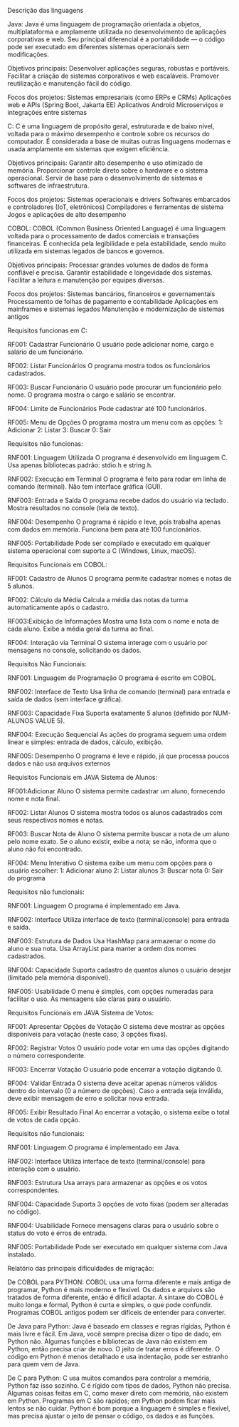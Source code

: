 Descrição das linguagens

Java:
Java é uma linguagem de programação orientada a objetos, multiplataforma e amplamente utilizada no desenvolvimento de aplicações corporativas e web. Seu principal diferencial é a portabilidade — o código pode ser executado em diferentes sistemas operacionais sem modificações.

Objetivos principais:
Desenvolver aplicações seguras, robustas e portáveis.
Facilitar a criação de sistemas corporativos e web escaláveis.
Promover reutilização e manutenção fácil do código.

Focos dos projetos:
Sistemas empresariais (como ERPs e CRMs)
Aplicações web e APIs (Spring Boot, Jakarta EE)
Aplicativos Android
Microserviços e integrações entre sistemas

C:
C é uma linguagem de propósito geral, estruturada e de baixo nível, voltada para o máximo desempenho e controle sobre os recursos do computador. É considerada a base de muitas outras linguagens modernas e usada amplamente em sistemas que exigem eficiência.

Objetivos principais:
Garantir alto desempenho e uso otimizado de memória.
Proporcionar controle direto sobre o hardware e o sistema operacional.
Servir de base para o desenvolvimento de sistemas e softwares de infraestrutura.

Focos dos projetos:
Sistemas operacionais e drivers
Softwares embarcados e controladores (IoT, eletrônicos)
Compiladores e ferramentas de sistema
Jogos e aplicações de alto desempenho

COBOL:
COBOL (Common Business Oriented Language) é uma linguagem voltada para o processamento de dados comerciais e transações financeiras. É conhecida pela legibilidade e pela estabilidade, sendo muito utilizada em sistemas legados de bancos e governos.

Objetivos principais:
Processar grandes volumes de dados de forma confiável e precisa.
Garantir estabilidade e longevidade dos sistemas.
Facilitar a leitura e manutenção por equipes diversas.

Focos dos projetos:
Sistemas bancários, financeiros e governamentais
Processamento de folhas de pagamento e contabilidade
Aplicações em mainframes e sistemas legados
Manutenção e modernização de sistemas antigos

Requisitos funcionas em C:

RF001: Cadastrar Funcionário
O usuário pode adicionar nome, cargo e salário de um funcionário.

RF002: Listar Funcionários
O programa mostra todos os funcionários cadastrados.

RF003: Buscar Funcionário
O usuário pode procurar um funcionário pelo nome.
O programa mostra o cargo e salário se encontrar.

RF004: Limite de Funcionários
Pode cadastrar até 100 funcionários.

RF005: Menu de Opções
O programa mostra um menu com as opções:
1: Adicionar
2: Listar
3: Buscar
0: Sair

Requisitos não funcionas:

RNF001: Linguagem Utilizada
O programa é desenvolvido em linguagem C.
Usa apenas bibliotecas padrão: stdio.h e string.h.

RNF002: Execução em Terminal
O programa é feito para rodar em linha de comando (terminal).
Não tem interface gráfica (GUI).

RNF003: Entrada e Saída
O programa recebe dados do usuário via teclado.
Mostra resultados no console (tela de texto).

RNF004: Desempenho
O programa é rápido e leve, pois trabalha apenas com dados em memória.
Funciona bem para até 100 funcionários.

RNF005: Portabilidade
Pode ser compilado e executado em qualquer sistema operacional com
suporte a C (Windows, Linux, macOS).

Requisitos Funcionais em COBOL:

RF001: Cadastro de Alunos
O programa permite cadastrar nomes e notas de 5 alunos.

RF002: Cálculo da Média
Calcula a média das notas da turma automaticamente após o cadastro.

RF003:Exibição de Informações
Mostra uma lista com o nome e nota de cada aluno.
Exibe a média geral da turma ao final.

RF004: Interação via Terminal
O sistema interage com o usuário por mensagens no console, solicitando os
dados.

Requisitos Não Funcionais:

RNF001: Linguagem de Programação
O programa é escrito em COBOL.

RNF002: Interface de Texto
Usa linha de comando (terminal) para entrada e saída de dados (sem
interface gráfica).

RNF003: Capacidade Fixa
Suporta exatamente 5 alunos (definido por NUM-ALUNOS VALUE 5).

RNF004: Execução Sequencial
As ações do programa seguem uma ordem linear e simples: entrada de
dados, cálculo, exibição.

RNF005: Desempenho
O programa é leve e rápido, já que processa poucos dados e não usa
arquivos externos

Requisitos Funcionais em JAVA Sistema de Alunos:

RF001:Adicionar Aluno
O sistema permite cadastrar um aluno, fornecendo nome e nota final.

RF002: Listar Alunos
O sistema mostra todos os alunos cadastrados com seus respectivos nomes
e notas.

RF003: Buscar Nota de Aluno
O sistema permite buscar a nota de um aluno pelo nome exato.
Se o aluno existir, exibe a nota; se não, informa que o aluno não foi
encontrado.

RF004: Menu Interativo
O sistema exibe um menu com opções para o usuário escolher:
1: Adicionar aluno
2: Listar alunos
3: Buscar nota
0: Sair do programa

Requisitos não funcionais:

RNF001: Linguagem
O programa é implementado em Java.

RNF002: Interface
Utiliza interface de texto (terminal/console) para entrada e saída.

RNF003: Estrutura de Dados
Usa HashMap para armazenar o nome do aluno e sua nota.
Usa ArrayList para manter a ordem dos nomes cadastrados.

RNF004: Capacidade
Suporta cadastro de quantos alunos o usuário desejar (limitado pela memória
disponível).

RNF005: Usabilidade
O menu é simples, com opções numeradas para facilitar o uso.
As mensagens são claras para o usuário.

Requisitos Funcionais em JAVA Sistema de Votos:

RF001: Apresentar Opções de Votação
O sistema deve mostrar as opções disponíveis para votação (neste caso, 3
opções fixas).

RF002: Registrar Votos
O usuário pode votar em uma das opções digitando o número
correspondente.

RF003: Encerrar Votação
O usuário pode encerrar a votação digitando 0.

RF004: Validar Entrada
O sistema deve aceitar apenas números válidos dentro do intervalo (0 a
número de opções).
Caso a entrada seja inválida, deve exibir mensagem de erro e solicitar nova
entrada.

RF005: Exibir Resultado Final
Ao encerrar a votação, o sistema exibe o total de votos de cada opção.

Requisitos não funcionais:

RNF001: Linguagem
O programa é implementado em Java.

RNF002: Interface
Utiliza interface de texto (terminal/console) para interação com o usuário.

RNF003: Estrutura
Usa arrays para armazenar as opções e os votos correspondentes.

RNF004: Capacidade
Suporta 3 opções de voto fixas (podem ser alteradas no código).

RNF004: Usabilidade
Fornece mensagens claras para o usuário sobre o status do voto e erros de
entrada.

RNF005: Portabilidade
Pode ser executado em qualquer sistema com Java instalado.

Relatório das principais dificuldades de migração:

De COBOL para PYTHON:
COBOL usa uma forma diferente e mais antiga de programar, Python é mais
moderno e flexível. Os dados e arquivos são tratados de forma diferente,
então é difícil adaptar.
A sintaxe do COBOL é muito longa e formal, Python é curta e simples, o que
pode confundir. Programas COBOL antigos podem ser difíceis de entender
para converter.

De Java para Python:
Java é baseado em classes e regras rígidas, Python é mais livre e fácil. Em
Java, você sempre precisa dizer o tipo de dado, em Python não.
Algumas funções e bibliotecas de Java não existem em Python, então precisa
criar de novo. O jeito de tratar erros é diferente.
O código em Python é menos detalhado e usa indentação, pode ser estranho
para quem vem de Java.

De C para Python:
C usa muitos comandos para controlar a memória, Python faz isso sozinho. C
é rígido com tipos de dados, Python não precisa.
Algumas coisas feitas em C, como mexer direto com memória, não existem
em Python.
Programas em C são rápidos; em Python podem ficar mais lentos se não
cuidar.
Python é bom porque a linguagem é simples e flexível, mas precisa ajustar o
jeito de pensar o código, os dados e as funções.
